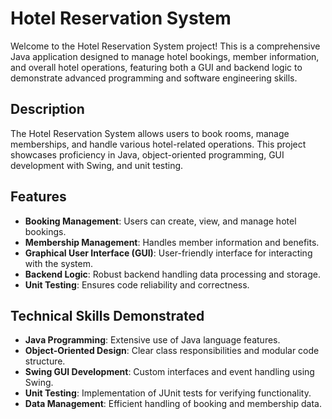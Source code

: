 # Hotel Reservation System

Welcome to the Hotel Reservation System project! This is a comprehensive Java application designed to manage hotel bookings, member information, and overall hotel operations,
featuring both a GUI and backend logic to demonstrate advanced programming and software engineering skills.

## Description

The Hotel Reservation System allows users to book rooms, manage memberships, and handle various hotel-related operations. This project showcases proficiency in Java, object-oriented programming,
GUI development with Swing, and unit testing.

## Features

- **Booking Management**: Users can create, view, and manage hotel bookings.
- **Membership Management**: Handles member information and benefits.
- **Graphical User Interface (GUI)**: User-friendly interface for interacting with the system.
- **Backend Logic**: Robust backend handling data processing and storage.
- **Unit Testing**: Ensures code reliability and correctness.

## Technical Skills Demonstrated

- **Java Programming**: Extensive use of Java language features.
- **Object-Oriented Design**: Clear class responsibilities and modular code structure.
- **Swing GUI Development**: Custom interfaces and event handling using Swing.
- **Unit Testing**: Implementation of JUnit tests for verifying functionality.
- **Data Management**: Efficient handling of booking and membership data.

